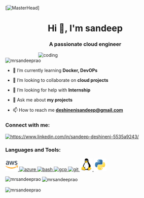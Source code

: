 [![MasterHead](https://static.vecteezy.com/system/resources/previews/000/205/958/original/cloud-engineers-vector.jpg)]
<h1 align="center">Hi 👋, I'm sandeep</h1>
<h3 align="center">A passionate cloud engineer</h3>
<img align="right" alt="coding" width="400" src="https://ameyacloud.in/wp-content/uploads/2021/07/AMAZON-AWS-CLOUD-ENGINEER.gif">

<p align="left"> <img src="https://komarev.com/ghpvc/?username=mrsandeeprao&label=Profile%20views&color=0e75b6&style=flat" alt="mrsandeeprao" /> </p>

- 🌱 I’m currently learning **Docker, DevOPs**

- 👯 I’m looking to collaborate on **cloud projects**

- 🤝 I’m looking for help with **Internship**

- 💬 Ask me about **my projects**

- 📫 How to reach me **deshinenisandeep@gmail.com**

<h3 align="left">Connect with me:</h3>
<p align="left">
<a href="https://linkedin.com/in/https://www.linkedin.com/in/sandeep-deshineni-5535a9243/" target="blank"><img align="center" src="https://raw.githubusercontent.com/rahuldkjain/github-profile-readme-generator/master/src/images/icons/Social/linked-in-alt.svg" alt="https://www.linkedin.com/in/sandeep-deshineni-5535a9243/" height="30" width="40" /></a>
</p>

<h3 align="left">Languages and Tools:</h3>
<p align="left"> <a href="https://aws.amazon.com" target="_blank" rel="noreferrer"> <img src="https://raw.githubusercontent.com/devicons/devicon/master/icons/amazonwebservices/amazonwebservices-original-wordmark.svg" alt="aws" width="40" height="40"/> </a> <a href="https://azure.microsoft.com/en-in/" target="_blank" rel="noreferrer"> <img src="https://www.vectorlogo.zone/logos/microsoft_azure/microsoft_azure-icon.svg" alt="azure" width="40" height="40"/> </a> <a href="https://www.gnu.org/software/bash/" target="_blank" rel="noreferrer"> <img src="https://www.vectorlogo.zone/logos/gnu_bash/gnu_bash-icon.svg" alt="bash" width="40" height="40"/> </a> <a href="https://cloud.google.com" target="_blank" rel="noreferrer"> <img src="https://www.vectorlogo.zone/logos/google_cloud/google_cloud-icon.svg" alt="gcp" width="40" height="40"/> </a> <a href="https://git-scm.com/" target="_blank" rel="noreferrer"> <img src="https://www.vectorlogo.zone/logos/git-scm/git-scm-icon.svg" alt="git" width="40" height="40"/> </a> <a href="https://www.linux.org/" target="_blank" rel="noreferrer"> <img src="https://raw.githubusercontent.com/devicons/devicon/master/icons/linux/linux-original.svg" alt="linux" width="40" height="40"/> </a> <a href="https://www.python.org" target="_blank" rel="noreferrer"> <img src="https://raw.githubusercontent.com/devicons/devicon/master/icons/python/python-original.svg" alt="python" width="40" height="40"/> </a> </p>

<p><img align="left" src="https://github-readme-stats.vercel.app/api/top-langs?username=mrsandeeprao&show_icons=true&locale=en&layout=compact" alt="mrsandeeprao" /></p>

<p>&nbsp;<img align="center" src="https://github-readme-stats.vercel.app/api?username=mrsandeeprao&show_icons=true&locale=en" alt="mrsandeeprao" /></p>

<p><img align="center" src="https://github-readme-streak-stats.herokuapp.com/?user=mrsandeeprao&" alt="mrsandeeprao" /></p>
